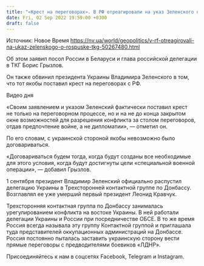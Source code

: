 ```yaml
---
title: "«Крест на переговорах». В РФ отреагировали на указ Зеленского о роспуске ТКГ"
date: Fri, 02 Sep 2022 19:59:00 +0300
draft: false
---
```

Источник: Новое Время https://nv.ua/world/geopolitics/v-rf-otreagirovali-na-ukaz-zelenskogo-o-rospuske-tkg-50267480.html


 Об этом заявил посол России в Беларуси и глава российской делегации в ТКГ Борис Грызлов.

Он также обвинил президента Украины Владимира Зеленского в том, что тот якобы поставил крест на переговорах с РФ.

 Видео дня   

«Своим заявлением и указом Зеленский фактически поставил крест не только на переговорном процессе, но и на не до конца закрытом окне возможностей для разрешения конфликта за столом переговоров, отдав предпочтение войне, а не дипломатии», — отметил он.

По его словам, с украинской стороной якобы невозможно было договариваться.

«Договариваться будем тогда, когда будут созданы все необходимые для этого условия, когда будут достигнуты цели «специальной военной операции», — добавил Грызлов.

1 сентября президент Владимир Зеленский официально распустил делегацию Украины в Трехсторонней контактной группе по Донбассу. Возглавлял ее уже умерший первый президент Леонид Кравчук.

Трехсторонняя контактная группа по Донбассу занималась урегулированием конфликта на востоке Украины. В ней работали делегации Украины и России при посредничестве ОБСЕ. В то же время Россия всегда называла эту группу Контактной группой и приглашала туда представителей оккупационных администраций на Донбассе. Россия постоянно пыталась заставить украинскую сторону вести прямые переговоры с предводителями боевиков «ЛДНР».

Присоединяйтесь к нам в соцсетях Facebook, Telegram и Instagram.
